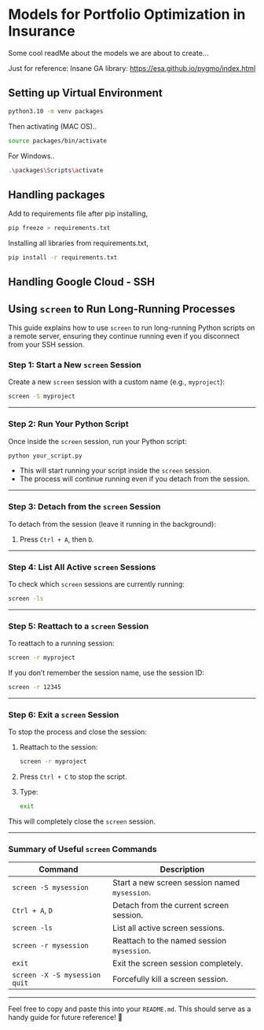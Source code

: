 # Models for Portfolio Optimization in Insurance

Some cool readMe about the models we are about to create...

Just for reference:
Insane GA library: https://esa.github.io/pygmo/index.html

## Setting up Virtual Environment

```sh
python3.10 -m venv packages 
```
Then activating (MAC OS)..
```sh
source packages/bin/activate
```
For Windows..
```sh
.\packages\Scripts\activate
```
## Handling packages
Add to requirements file after pip installing,
```sh
pip freeze > requirements.txt
```
Installing all libraries from requirements.txt,
```sh
pip install -r requirements.txt
```
## Handling Google Cloud - SSH

## Using `screen` to Run Long-Running Processes

This guide explains how to use `screen` to run long-running Python scripts on a remote server, ensuring they continue running even if you disconnect from your SSH session.

### Step 1: Start a New `screen` Session
Create a new `screen` session with a custom name (e.g., `myproject`):

```bash
screen -S myproject
```

---

### Step 2: Run Your Python Script
Once inside the `screen` session, run your Python script:

```bash
python your_script.py
```

- This will start running your script inside the `screen` session.
- The process will continue running even if you detach from the session.

---

### Step 3: Detach from the `screen` Session
To detach from the session (leave it running in the background):

1. Press `Ctrl + A`, then `D`.

---

### Step 4: List All Active `screen` Sessions
To check which `screen` sessions are currently running:

```bash
screen -ls
```

---

### Step 5: Reattach to a `screen` Session
To reattach to a running session:

```bash
screen -r myproject
```

If you don’t remember the session name, use the session ID:

```bash
screen -r 12345
```

---

### Step 6: Exit a `screen` Session
To stop the process and close the session:

1. Reattach to the session:

   ```bash
   screen -r myproject
   ```

2. Press `Ctrl + C` to stop the script.

3. Type:

   ```bash
   exit
   ```

This will completely close the `screen` session.

---

### Summary of Useful `screen` Commands

| Command                             | Description                                    |
|-------------------------------------|------------------------------------------------|
| `screen -S mysession`               | Start a new screen session named `mysession`.  |
| `Ctrl + A`, `D`                     | Detach from the current screen session.        |
| `screen -ls`                        | List all active screen sessions.               |
| `screen -r mysession`               | Reattach to the named session `mysession`.     |
| `exit`                              | Exit the screen session completely.            |
| `screen -X -S mysession quit`       | Forcefully kill a screen session.              |

---

Feel free to copy and paste this into your `README.md`. This should serve as a handy guide for future reference! 🚀
